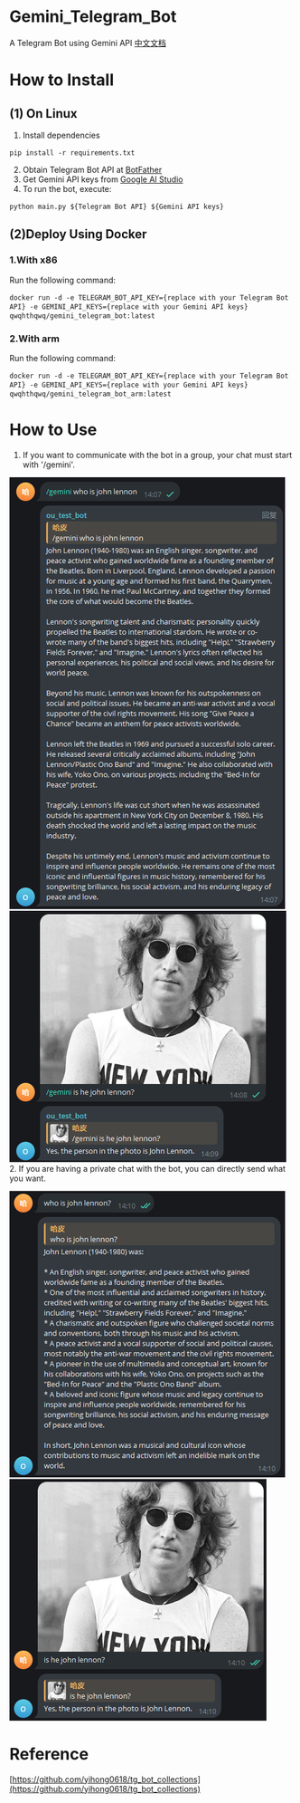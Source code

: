 # Gemini_Telegram_Bot
A Telegram Bot using Gemini API  [中文文档](https://github.com/H-T-H/Gemini_Telegram_Bot/blob/main/README_zh.md)
# How to Install
## (1) On Linux
1. Install dependencies
```
pip install -r requirements.txt
```
2. Obtain Telegram Bot API at [BotFather](https://t.me/BotFather)
3. Get Gemini API keys from [Google AI Studio](https://makersuite.google.com/app/apikey)
4. To run the bot, execute:
```
python main.py ${Telegram Bot API} ${Gemini API keys}
```
## (2)Deploy Using Docker
### 1.With x86
Run the following command:
```
docker run -d -e TELEGRAM_BOT_API_KEY={replace with your Telegram Bot API} -e GEMINI_API_KEYS={replace with your Gemini API keys} qwqhthqwq/gemini_telegram_bot:latest
```
### 2.With arm
Run the following command:
```
docker run -d -e TELEGRAM_BOT_API_KEY={replace with your Telegram Bot API} -e GEMINI_API_KEYS={replace with your Gemini API keys} qwqhthqwq/gemini_telegram_bot_arm:latest
```

# How to Use
1. If you want to communicate with the bot in a group, your chat must start with '/gemini'.

![1](assets/1.png)
![2](assets/2.png)
2. If you are having a private chat with the bot, you can directly send what you want.

![3](assets/3.png)
![4](assets/4.png)

# Reference
[https://github.com/yihong0618/tg_bot_collections](https://github.com/yihong0618/tg_bot_collections)
